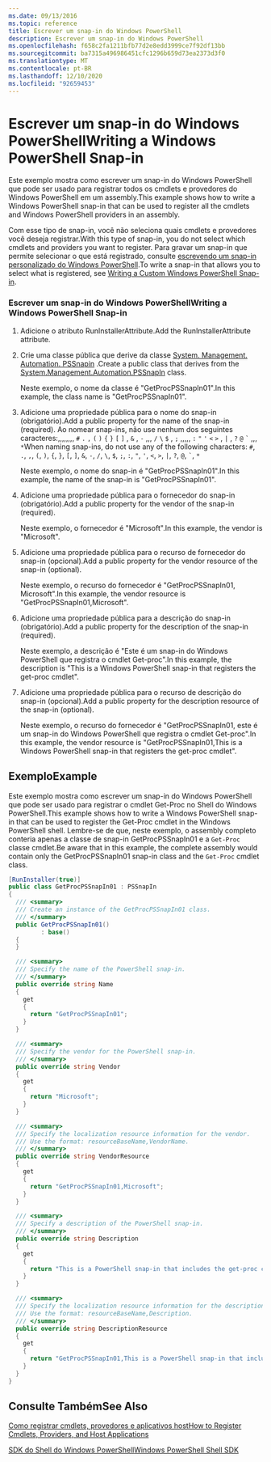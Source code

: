 ```yaml
---
ms.date: 09/13/2016
ms.topic: reference
title: Escrever um snap-in do Windows PowerShell
description: Escrever um snap-in do Windows PowerShell
ms.openlocfilehash: f658c2fa1211bfb77d2e8edd3999ce7f92df13bb
ms.sourcegitcommit: ba7315a496986451cfc1296b659d73ea2373d3f0
ms.translationtype: MT
ms.contentlocale: pt-BR
ms.lasthandoff: 12/10/2020
ms.locfileid: "92659453"
---
```

# <a name="writing-a-windows-powershell-snap-in"></a><span data-ttu-id="e7d53-103">Escrever um snap-in do Windows PowerShell</span><span class="sxs-lookup"><span data-stu-id="e7d53-103">Writing a Windows PowerShell Snap-in</span></span>

<span data-ttu-id="e7d53-104">Este exemplo mostra como escrever um snap-in do Windows PowerShell que pode ser usado para registrar todos os cmdlets e provedores do Windows PowerShell em um assembly.</span><span class="sxs-lookup"><span data-stu-id="e7d53-104">This example shows how to write a Windows PowerShell snap-in that can be used to register all the cmdlets and Windows PowerShell providers in an assembly.</span></span>

<span data-ttu-id="e7d53-105">Com esse tipo de snap-in, você não seleciona quais cmdlets e provedores você deseja registrar.</span><span class="sxs-lookup"><span data-stu-id="e7d53-105">With this type of snap-in, you do not select which cmdlets and providers you want to register.</span></span> <span data-ttu-id="e7d53-106">Para gravar um snap-in que permite selecionar o que está registrado, consulte [escrevendo um snap-in personalizado do Windows PowerShell](./writing-a-custom-windows-powershell-snap-in.md).</span><span class="sxs-lookup"><span data-stu-id="e7d53-106">To write a snap-in that allows you to select what is registered, see [Writing a Custom Windows PowerShell Snap-in](./writing-a-custom-windows-powershell-snap-in.md).</span></span>

### <a name="writing-a-windows-powershell-snap-in"></a><span data-ttu-id="e7d53-107">Escrever um snap-in do Windows PowerShell</span><span class="sxs-lookup"><span data-stu-id="e7d53-107">Writing a Windows PowerShell Snap-in</span></span>

1. <span data-ttu-id="e7d53-108">Adicione o atributo RunInstallerAttribute.</span><span class="sxs-lookup"><span data-stu-id="e7d53-108">Add the RunInstallerAttribute attribute.</span></span>

2. <span data-ttu-id="e7d53-109">Crie uma classe pública que derive da classe [System. Management. Automation. PSSnapin](/dotnet/api/System.Management.Automation.PSSnapIn) .</span><span class="sxs-lookup"><span data-stu-id="e7d53-109">Create a public class that derives from the [System.Management.Automation.PSSnapIn](/dotnet/api/System.Management.Automation.PSSnapIn) class.</span></span>

    <span data-ttu-id="e7d53-110">Neste exemplo, o nome da classe é "GetProcPSSnapIn01".</span><span class="sxs-lookup"><span data-stu-id="e7d53-110">In this example, the class name is "GetProcPSSnapIn01".</span></span>

3. <span data-ttu-id="e7d53-111">Adicione uma propriedade pública para o nome do snap-in (obrigatório).</span><span class="sxs-lookup"><span data-stu-id="e7d53-111">Add a public property for the name of the snap-in (required).</span></span> <span data-ttu-id="e7d53-112">Ao nomear snap-ins, não use nenhum dos seguintes caracteres:,,,,,,,, `#` `.` `,` `(` `)` `{` `}` `[` `]` , `&` , `-` ,,, `/` `\` `$` , `;` ,,,,, `:` `"` `'` `<` `>` , `|` , `?` `@` `` ` `` ,,, `*`</span><span class="sxs-lookup"><span data-stu-id="e7d53-112">When naming snap-ins, do not use any of the following characters: `#`, `.`, `,`, `(`, `)`, `{`, `}`, `[`, `]`, `&`, `-`, `/`, `\`, `$`, `;`, `:`, `"`, `'`, `<`, `>`, `|`, `?`, `@`, `` ` ``, `*`</span></span>

    <span data-ttu-id="e7d53-113">Neste exemplo, o nome do snap-in é "GetProcPSSnapIn01".</span><span class="sxs-lookup"><span data-stu-id="e7d53-113">In this example, the name of the snap-in is "GetProcPSSnapIn01".</span></span>

4. <span data-ttu-id="e7d53-114">Adicione uma propriedade pública para o fornecedor do snap-in (obrigatório).</span><span class="sxs-lookup"><span data-stu-id="e7d53-114">Add a public property for the vendor of the snap-in (required).</span></span>

    <span data-ttu-id="e7d53-115">Neste exemplo, o fornecedor é "Microsoft".</span><span class="sxs-lookup"><span data-stu-id="e7d53-115">In this example, the vendor is "Microsoft".</span></span>

5. <span data-ttu-id="e7d53-116">Adicione uma propriedade pública para o recurso de fornecedor do snap-in (opcional).</span><span class="sxs-lookup"><span data-stu-id="e7d53-116">Add a public property for the vendor resource of the snap-in (optional).</span></span>

    <span data-ttu-id="e7d53-117">Neste exemplo, o recurso do fornecedor é "GetProcPSSnapIn01, Microsoft".</span><span class="sxs-lookup"><span data-stu-id="e7d53-117">In this example, the vendor resource is "GetProcPSSnapIn01,Microsoft".</span></span>

6. <span data-ttu-id="e7d53-118">Adicione uma propriedade pública para a descrição do snap-in (obrigatório).</span><span class="sxs-lookup"><span data-stu-id="e7d53-118">Add a public property for the description of the snap-in (required).</span></span>

    <span data-ttu-id="e7d53-119">Neste exemplo, a descrição é "Este é um snap-in do Windows PowerShell que registra o cmdlet Get-proc".</span><span class="sxs-lookup"><span data-stu-id="e7d53-119">In this example, the description is "This is a Windows PowerShell snap-in that registers the  get-proc cmdlet".</span></span>

7. <span data-ttu-id="e7d53-120">Adicione uma propriedade pública para o recurso de descrição do snap-in (opcional).</span><span class="sxs-lookup"><span data-stu-id="e7d53-120">Add a public property for the description resource of the snap-in (optional).</span></span>

    <span data-ttu-id="e7d53-121">Neste exemplo, o recurso do fornecedor é "GetProcPSSnapIn01, este é um snap-in do Windows PowerShell que registra o cmdlet Get-proc".</span><span class="sxs-lookup"><span data-stu-id="e7d53-121">In this example, the vendor resource is "GetProcPSSnapIn01,This is a Windows PowerShell snap-in  that registers the get-proc cmdlet".</span></span>

## <a name="example"></a><span data-ttu-id="e7d53-122">Exemplo</span><span class="sxs-lookup"><span data-stu-id="e7d53-122">Example</span></span>

<span data-ttu-id="e7d53-123">Este exemplo mostra como escrever um snap-in do Windows PowerShell que pode ser usado para registrar o cmdlet Get-Proc no Shell do Windows PowerShell.</span><span class="sxs-lookup"><span data-stu-id="e7d53-123">This example shows how to write a Windows PowerShell snap-in that can be used to register the Get-Proc cmdlet in the Windows PowerShell shell.</span></span> <span data-ttu-id="e7d53-124">Lembre-se de que, neste exemplo, o assembly completo conteria apenas a classe de snap-in GetProcPSSnapIn01 e a `Get-Proc` classe cmdlet.</span><span class="sxs-lookup"><span data-stu-id="e7d53-124">Be aware that in this example, the complete assembly would contain only the GetProcPSSnapIn01 snap-in class and the `Get-Proc` cmdlet class.</span></span>

```csharp
[RunInstaller(true)]
public class GetProcPSSnapIn01 : PSSnapIn
{
  /// <summary>
  /// Create an instance of the GetProcPSSnapIn01 class.
  /// </summary>
  public GetProcPSSnapIn01()
         : base()
  {
  }

  /// <summary>
  /// Specify the name of the PowerShell snap-in.
  /// </summary>
  public override string Name
  {
    get
    {
      return "GetProcPSSnapIn01";
    }
  }

  /// <summary>
  /// Specify the vendor for the PowerShell snap-in.
  /// </summary>
  public override string Vendor
  {
    get
    {
      return "Microsoft";
    }
  }

  /// <summary>
  /// Specify the localization resource information for the vendor.
  /// Use the format: resourceBaseName,VendorName.
  /// </summary>
  public override string VendorResource
  {
    get
    {
      return "GetProcPSSnapIn01,Microsoft";
    }
  }

  /// <summary>
  /// Specify a description of the PowerShell snap-in.
  /// </summary>
  public override string Description
  {
    get
    {
      return "This is a PowerShell snap-in that includes the get-proc cmdlet.";
    }
  }

  /// <summary>
  /// Specify the localization resource information for the description.
  /// Use the format: resourceBaseName,Description.
  /// </summary>
  public override string DescriptionResource
  {
    get
    {
      return "GetProcPSSnapIn01,This is a PowerShell snap-in that includes the get-proc cmdlet.";
    }
  }
}
```

## <a name="see-also"></a><span data-ttu-id="e7d53-125">Consulte Também</span><span class="sxs-lookup"><span data-stu-id="e7d53-125">See Also</span></span>

<span data-ttu-id="e7d53-126">[Como registrar cmdlets, provedores e aplicativos host](/previous-versions/ms714644(v=vs.85))</span><span class="sxs-lookup"><span data-stu-id="e7d53-126">[How to Register Cmdlets, Providers, and Host Applications](/previous-versions/ms714644(v=vs.85))</span></span>

[<span data-ttu-id="e7d53-127">SDK do Shell do Windows PowerShell</span><span class="sxs-lookup"><span data-stu-id="e7d53-127">Windows PowerShell Shell SDK</span></span>](../windows-powershell-reference.md)
